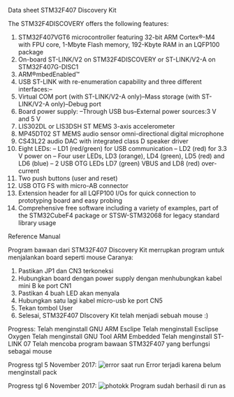 Data sheet STM32F407 Discovery Kit

The STM32F4DISCOVERY offers the following features: 
1. STM32F407VGT6 microcontroller featuring 32-bit ARM Cortex®-M4 with FPU core, 1-Mbyte Flash memory, 192-Kbyte RAM in an        LQFP100 package
2. On-board ST-LINK/V2 on STM32F4DISCOVERY or ST-LINK/V2-A on STM32F407G-DISC1
3. ARM®mbedEnabled™
4. USB ST-LINK with re-enumeration capability and three different interfaces:–
5. Virtual COM port (with ST-LINK/V2-A only)–Mass storage (with ST-LINK/V2-A only)–Debug port
6. Board power supply: –Through USB bus–External power sources:3 V and 5 V
7. LIS302DL or LIS3DSH ST MEMS 3-axis accelerometer
8. MP45DT02 ST MEMS audio sensor omni-directional digital microphone
9. CS43L22 audio DAC with integrated class D speaker driver
10. Eight LEDs:
–   LD1 (red/green) for USB communication
–   LD2 (red) for 3.3 V power on
–   Four user LEDs, LD3 (orange), LD4 (green), LD5 (red) and LD6 (blue)
–   2 USB OTG LEDs LD7 (green) VBUS and LD8 (red) over-current
11. Two push buttons (user and reset)
12. USB OTG FS with micro-AB connector
13. Extension header for all LQFP100 I/Os for quick connection to prototyping board and easy probing
14. Comprehensive free software including a variety of examples, part of the STM32CubeF4 package or STSW-STM32068 for legacy standard library usage

Reference Manual 

Program bawaan dari STM32F407 Discovery Kit merrupkan program untuk menjalankan board seperti mouse
Caranya:
1. Pastikan JP1 dan CN3 terkoneksi
2. Hubungkan board dengan power supply dengan menhubungkan kabel mini B ke port CN1
3. Pastikan 4 buah LED akan menyala
4. Hubungkan satu lagi kabel micro-usb ke port CN5 
5. Tekan tombol User
6. Selesai, STM32F407 DIscovery Kit telah menjadi sebuah mouse :)

Progress:
Telah menginstall GNU ARM Esclipe
Telah menginstall Esclipse Oxygen
Telah menginstall GNU Tool ARM Embedded
Telah menginstall ST-LINK 07
Telah mencoba program bawaan STM32F407 yang berfungsi sebagai mouse

Progress tgl 5 November 2017:
![error saat run](https://user-images.githubusercontent.com/32188146/32440077-2d9634e6-c324-11e7-9bfb-7e7cb8a7cc20.png)
Error terjadi karena belum menginstall pack 

Progress tgl 6 November 2017:
![photokk](https://user-images.githubusercontent.com/32188146/32440185-a72e21f6-c324-11e7-9d81-cabf162fc733.png)
Program sudah berhasil di run as 
